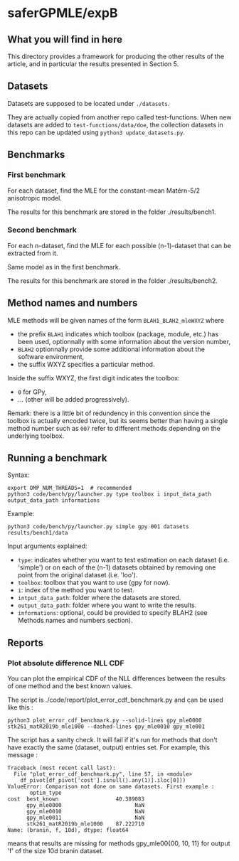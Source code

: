 # saferGPMLE/expB

## What you will find in here

This directory provides a framework for producing the other results of
  the article, and in particular the results presented in Section 5.

## Datasets

Datasets are supposed to be located under `./datasets`.

They are actually copied from another repo called test-functions.  When new
datasets are added to `test-functions/data/doe`, the collection datasets in
this repo can be updated using `python3 update_datasets.py`.

## Benchmarks

### First benchmark

For each dataset, find the MLE for the constant-mean Matérn-5/2 anisotropic
model.

The results for this benchmark are stored in the folder ./results/bench1.

### Second benchmark

For each n-dataset, find the MLE for each possible (n-1)-dataset that can be
extracted from it.

Same model as in the first benchmark.

The results for this benchmark are stored in the folder ./results/bench2.

## Method names and numbers

MLE methods will be given names of the form `BLAH1_BLAH2_mleWXYZ` where
* the prefix `BLAH1` indicates which toolbox (package, module, etc.) has been
  used, optionnally with some information about the version number,
* `BLAH2` optionnally provide some additional information about the software
  environment,
* the suffix WXYZ specifies a particular method.

Inside the suffix WXYZ, the first digit indicates the toolbox:
* `0` for GPy,
* ... (other will be added progressively).

Remark: there is a little bit of redundency in this convention since the toolbox
is actually encoded twice, but its seems better than having a single method
number such as `007` refer to different methods depending on the underlying
toolbox.


## Running a benchmark

Syntax:
```
export OMP_NUM_THREADS=1  # recommended
python3 code/bench/py/launcher.py type toolbox i input_data_path output_data_path informations
```

Example:
```
python3 code/bench/py/launcher.py simple gpy 001 datasets results/bench1/data
```

Input arguments explained:
* `type`: indicates whether you want to test estimation on each
  dataset (i.e. 'simple') or on each of the (n-1) datasets obtained by
  removing one point from the original dataset (i.e. 'loo').
* `toolbox`: toolbox that you want to use (gpy for now).
* `i`: index of the method you want to test.
* `intput_data_path`: folder where the datasets are stored.
* `output_data_path`: folder where you want to write the results.
* `informations`: optional, could be provided to specify BLAH2 (see
  Methods names and numbers section).

## Reports

### Plot absolute difference NLL CDF

You can plot the empirical CDF of the NLL differences between the
results of one method and the best known values.

The script is ./code/report/plot_error_cdf_benchmark.py and can be
used like this :

```
python3 plot_error_cdf_benchmark.py --solid-lines gpy_mle0000 stk261_matR2019b_mle1000 --dashed-lines gpy_mle0010 gpy_mle001
```

The script has a sanity check. It will fail if it's run for methods
that don't have exactly the same (dataset, output) entries set. For
example, this message :

```
Traceback (most recent call last):
  File "plot_error_cdf_benchmark.py", line 57, in <module>
    df_pivot[df_pivot['cost'].isnull().any(1)].iloc[0]))
ValueError: Comparison not done on same datasets. First example : 
       optim_type              
cost  best_known                  40.389083
      gpy_mle0000                       NaN
      gpy_mle0010                       NaN
      gpy_mle0011                       NaN
      stk261_matR2019b_mle1000    87.222710
Name: (branin, f, 10d), dtype: float64
```

means that results are missing for methods gpy_mle00{00, 10, 11} for
output 'f' of the size 10d branin dataset.
